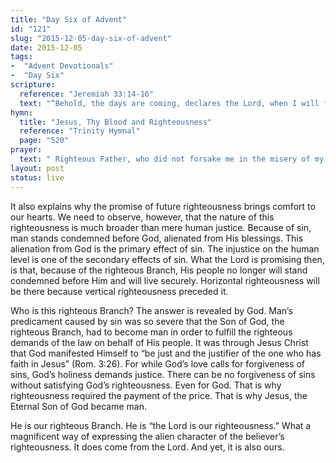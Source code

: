```yaml
---
title: "Day Six of Advent"
id: "121"
slug: "2015-12-05-day-six-of-advent"
date: 2015-12-05
tags:
-  "Advent Devotionals"
-  "Day Six"
scripture:
  reference: "Jeremiah 33:14-16"
  text: "“Behold, the days are coming, declares the Lord, when I will fulfill the promise I made to the house of Israel and the house of Judah. In those days and at that time I will cause a righteous Branch to spring up for David, and He shall execute justice and righteousness in the land. In those days Judah will be saved and Jerusalem will dwell securely. And this is the name by which it will be called: ‘The Lord is our righteousness.’”"
hymn:
  title: "Jesus, Thy Blood and Righteousness"
  reference: "Trinity Hymnal"
  page: "520"
prayer:
  text: " Righteous Father, who did not forsake me in the misery of my sin, but instead sent your Beloved Son, accept my thanks for exchanging His righteousness for my own unrighteousness. May Christ’s righteousness be evident in me everyday, even more so, as I live to glorify Your name. Amen."
layout: post
status: live
---
```


It also explains why the promise of future righteousness brings comfort to our hearts. We need to observe, however, that the nature of this righteousness is much broader than mere human justice. Because of sin, man stands condemned before God, alienated from His blessings. This alienation from God is the primary effect of sin. The injustice on the human level is one of the secondary effects of sin. What the Lord is promising then, is that, because of the righteous Branch, His people no longer will stand condemned before Him and will live securely. Horizontal righteousness will be there because vertical righteousness preceded it.

Who is this righteous Branch? The answer is revealed by God. Man’s predicament caused by sin was so severe that the Son of God, the righteous Branch, had to become man in order to fulfill the righteous demands of the law on behalf of His people. It was through Jesus Christ that God manifested Himself to “be just and the justifier of the one who has faith in Jesus” (Rom. 3:26). For while God’s love calls for forgiveness of sins, God’s holiness demands justice. There can be no forgiveness of sins without satisfying God’s righteousness. Even for God. That is why righteousness required the payment of the price. That is why Jesus, the Eternal Son of God became man.

He is our righteous Branch. He is “the Lord is our righteousness.” What a magnificent way of expressing the alien character of the believer’s righteousness. It does come from the Lord. And yet, it is also ours.
